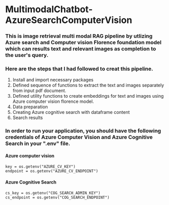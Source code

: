 # MultimodalChatbot-AzureSearchComputerVision

### This is image retrieval multi modal RAG pipeline by utlizing Azure search and Computer vision Florence foundation model which can results text and relevant images as completion to the user's query.
### Here are the steps that I had followed to creat this pipeline.
1. Install and import necessary packages
2. Defined sequence of functions to extract the text and images separately from input pdf document.
3. Defined utility functions to create embeddings for text and images using Azure computer vision florence model.
4. Data preparation
5. Creating Azure cognitive search with dataframe content
6. Search results


### In order to run your application, you should have the following credentials of Azure Computer Vision and Azure Cognitive Search in your ".env" file.
#### Azure computer vision
    key = os.getenv("AZURE_CV_KEY")
    endpoint = os.getenv("AZURE_CV_ENDPOINT")


#### Azure Cognitive Search
    cs_key = os.getenv("COG_SEARCH_ADMIN_KEY")
    cs_endpoint = os.getenv("COG_SEARCH_ENDPOINT")
